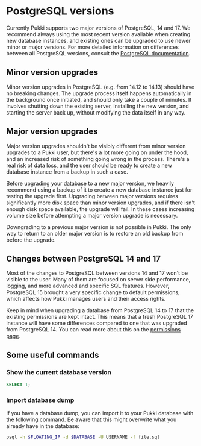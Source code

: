 # PostgreSQL versions

Currently Pukki supports two major versions of PostgreSQL, 14 and 17. We recommend always using
the most recent version available when creating new database instances, and existing ones can
be upgraded to use newer minor or major versions. For more detailed information on differences
between all PostgreSQL versions, consult the
[PostgreSQL documentation](https://www.postgresql.org/docs/release/).

## Minor version upgrades

Minor version upgrades in PostgreSQL (e.g. from 14.12 to 14.13) should have no breaking changes.
The upgrade process itself happens automatically in the background once initiated, and should only
take a couple of minutes. It involves shutting down the existing server, installing the new version,
and starting the server back up, without modifying the data itself in any way.

## Major version upgrades

Major version upgrades shouldn't be visibly different from minor version upgrades to a Pukki user,
but there's a lot more going on under the hood, and an increased risk of something going wrong in
the process. There's a real risk of data loss, and the user should be ready to create a new
database instance from a backup in such a case.

Before upgrading your database to a new major version, we heavily recommend using a backup of it
to create a new database instance just for testing the upgrade first. Upgrading between major
versions requires significantly more disk space than minor version upgrades, and if there isn't
enough disk space available, the upgrade will fail. In these cases increasing volume size before
attempting a major version upgrade is necessary.

Downgrading to a previous major version is not possible in Pukki. The only way to return to an
older major version is to restore an old backup from before the upgrade.

## Changes between PostgreSQL 14 and 17

Most of the changes to PostgreSQL between versions 14 and 17 won't be visible to the user. Many of
them are focused on server side performance, logging, and more advanced and specific SQL features.
However, PostgreSQL 15 brought a very specific change to default permissions, which affects how
Pukki manages users and their access rights.

Keep in mind when upgrading a database from PostgreSQL 14 to 17 that the existing permissions are
kept intact. This means that a fresh PostgreSQL 17 instance will have some differences compared to
one that was upgraded from PostgreSQL 14. You can read more about this on the 
[permissions page](postgres-permissions.md).

## Some useful commands

### Show the current database version

```sql
SELECT 1;
```

### Import database dump

If you have a database dump, you can import it to your Pukki database with the following command. Be aware that this might overwrite what you already have in the database:

```bash
psql -h $FLOATING_IP -d $DATABASE -U USERNAME -f file.sql
```
